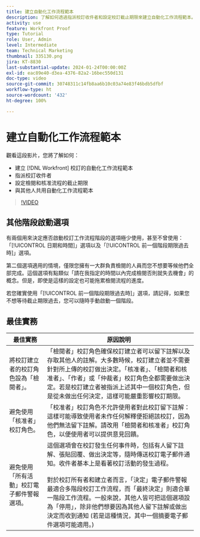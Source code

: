 ```yaml
---
title: 建立自動化工作流程範本
description: 了解如何透過指派校訂收件者和設定校訂截止期限來建立自動化工作流程範本。接著與其他使用者共用範本。
activity: use
feature: Workfront Proof
type: Tutorial
role: User, Admin
level: Intermediate
team: Technical Marketing
thumbnail: 335130.png
jira: KT-8830
last-substantial-update: 2024-01-24T00:00:00Z
exl-id: eac89e40-d3ea-4376-82a2-16bec550d131
doc-type: video
source-git-commit: 30748311c14fb8aa6b10c03a74e83f46bdb5dfbf
workflow-type: ht
source-wordcount: '432'
ht-degree: 100%

---
```


# 建立自動化工作流程範本

觀看這段影片，您將了解如何：

* 建立 [!DNL  Workfront] 校訂的自動化工作流程範本
* 指派校訂收件者
* 設定檢閱和核准流程的截止期限
* 與其他人共用自動化工作流程範本

>[!VIDEO](https://video.tv.adobe.com/v/335130/?quality=12&learn=on)

## 其他階段啟動選項

有兩個用來決定應否啟動校訂工作流程階段的選項極少使用，甚至不曾使用：「[!UICONTROL 日期和時間]」選項以及「[!UICONTROL 前一個階段期限過去時]」選項。

第二個選項適用的情境，僅限您擁有一大群負責檢閱的人員而您不想要等候他們全部完成。這個選項有點類似「請在我指定的時間以內完成檢閱否則就失去機會」的概念。但是，即使是這樣的設定也可能拖累檢閱流程的進度。

若您確實使用「[!UICONTROL 前一個階段期限過去時]」選項，請記得，如果您不想等待截止期限過去，您可以隨時手動啟動一個階段。

## 最佳實務

| 最佳實務 | 原因說明 |
|---|---|
| 將校訂建立者的校訂角色設為「檢閱者」。 | 「檢閱者」校訂角色確保校訂建立者可以留下註解以及存取其他人的註解。大多數時候，校訂建立者並不需要針對所上傳的校訂做出決定。「核准者」、「檢閱者和核准者」、「作者」或「仲裁者」校訂角色全都需要做出決定。若是校訂建立者被指派上述其中一個校訂角色，但是從未做出任何決定，這樣可能嚴重影響校訂期限。 |
| 避免使用「核准者」校訂角色。 | 「校准者」校訂角色不允許使用者對此校訂留下註解：這樣可能導致使用者未作任何解釋便拒絕該校訂，因為他們無法留下註解。請改用「檢閱者和核准者」校訂角色，以便使用者可以提供意見回饋。 |
| 避免使用「所有活動」校訂電子郵件警報選項。 | 這個選項會在校訂發生任何事件時，包括有人留下註解、張貼回覆、做出決定等，隨時傳送校訂電子郵件通知。收件者基本上是看著校訂活動的發生過程。<br><br>對於校訂所有者和建立者而言，「決定」電子郵件警報最適合多階段校訂工作流程，而「最終決定」則適合單一階段工作流程。一般來說，其他人皆可把這個選項設為「停用」，除非他們想要因為其他人留下註解或做出決定而收到通知 (若是這種情況，其中一個摘要電子郵件選項可能適用。) |
